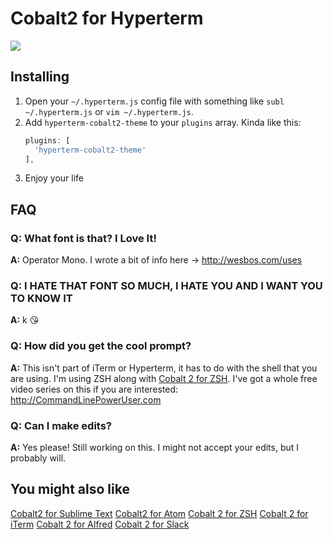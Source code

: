 # Cobalt2 for Hyperterm

![](http://wes.io/h1eC/content)

## Installing

1. Open your `~/.hyperterm.js` config file with something like `subl ~/.hyperterm.js` or `vim ~/.hyperterm.js`.
2. Add `hyperterm-cobalt2-theme` to your `plugins` array. Kinda like this:
	```js
	plugins: [
	  'hyperterm-cobalt2-theme'
	],
	```
3. Enjoy your life

## FAQ

### Q: What font is that? I Love It!
**A:** Operator Mono. I wrote a bit of info here → <http://wesbos.com/uses>

### Q: I HATE THAT FONT SO MUCH, I HATE YOU AND I WANT YOU TO KNOW IT
**A:** k 😘

### Q: How did you get the cool prompt?
**A:** This isn't part of iTerm or Hyperterm, it has to do with the shell that you are using. I'm using ZSH along with [Cobalt 2 for ZSH](https://github.com/wesbosCobalt2-iterm/). I've got a whole free video series on this if you are interested:  <http://CommandLinePowerUser.com>

### Q: Can I make edits?
**A:** Yes please! Still working on this. I might not accept your edits, but I probably will.

## You might also like

[Cobalt2 for Sublime Text](https://github.com/wesbos/Cobalt2)
[Cobalt2 for Atom](https://github.com/wesbos/cobalt2-atom)
[Cobalt 2 for ZSH](https://github.com/wesbosCobalt2-iterm/)
[Cobalt 2 for iTerm](https://github.com/wesbosCobalt2-iterm/)
[Cobalt 2 for Alfred](https://github.com/wesbos/Cobalt2-Alfred-Theme)
[Cobalt 2 for Slack](https://github.com/wesbos/Cobalt2-slack)
